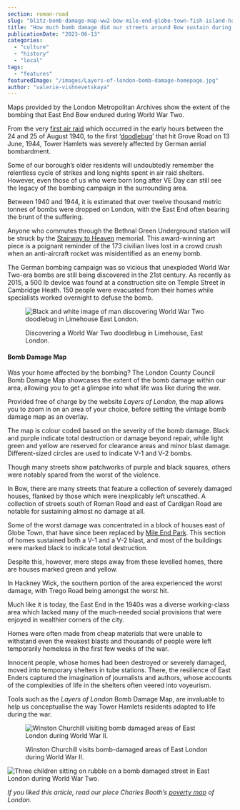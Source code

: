 ```yaml
---
section: roman-road
slug: "blitz-bomb-damage-map-ww2-bow-mile-end-globe-town-fish-island-hackney-wick"
title: "How much bomb damage did our streets around Bow sustain during the Blitz?"
publicationDate: "2023-06-13"
categories: 
  - "culture"
  - "history"
  - "local"
tags: 
  - "features"
featuredImage: "/images/Layers-of-london-bomb-damage-homepage.jpg"
author: "valerie-vishnevetskaya"
---
```


Maps provided by the London Metropolitan Archives show the extent of the bombing that East End Bow endured during World War Two.

From the very [first air raid](https://romanroadlondon.com/bow-bethnal-green-blitz-deaths/) which occurred in the early hours between the 24 and 25 of August 1940, to the first ‘[doodlebug](https://romanroadlondon.com/first-v1-flying-bomb-doodblebug-hits-london/)’ that hit Grove Road on 13 June, 1944, Tower Hamlets was severely affected by German aerial bombardment.

Some of our borough’s older residents will undoubtedly remember the relentless cycle of strikes and long nights spent in air raid shelters. However, even those of us who were born long after VE Day can still see the legacy of the bombing campaign in the surrounding area.

Between 1940 and 1944, it is estimated that over twelve thousand metric tonnes of bombs were dropped on London, with the East End often bearing the brunt of the suffering.

Anyone who commutes through the Bethnal Green Underground station will be struck by the [Stairway to Heaven](https://romanroadlondon.com/stairway-heaven-wins-riba-award/) memorial. This award-winning art piece is a poignant reminder of the 173 civilian lives lost in a crowd crush when an anti-aircraft rocket was misidentified as an enemy bomb.

The German bombing campaign was so vicious that unexploded World War Two-era bombs are still being discovered in the 21st century. As recently as 2015, a 500 lb device was found at a construction site on Temple Street in Cambridge Heath. 150 people were evacuated from their homes while specialists worked overnight to defuse the bomb.

<figure>

![Black and white image of man discovering World War Two doodlebug in Limehouse East London.](/images/east-london-bomb-damage-limehouse-1024x683.jpg)

<figcaption>

Discovering a World War Two doodlebug in Limehouse, East London.

</figcaption>

</figure>

#### Bomb Damage Map

Was your home affected by the bombing? The London County Council Bomb Damage Map showcases the extent of the bomb damage within our area, allowing you to get a glimpse into what life was like during the war.

Provided free of charge by the website _Layers of London_, the map allows you to zoom in on an area of your choice, before setting the vintage bomb damage map as an overlay.

The map is colour coded based on the severity of the bomb damage. Black and purple indicate total destruction or damage beyond repair, while light green and yellow are reserved for clearance areas and minor blast damage. Different-sized circles are used to indicate V-1 and V-2 bombs.

Though many streets show patchworks of purple and black squares, others were notably spared from the worst of the violence.

In Bow, there are many streets that feature a collection of severely damaged houses, flanked by those which were inexplicably left unscathed. A collection of streets south of Roman Road and east of Cardigan Road are notable for sustaining almost no damage at all.

Some of the worst damage was concentrated in a block of houses east of Globe Town, that have since been replaced by [Mile End Park](https://romanroadlondon.com/best-parks-green-spaces-bow-east-london/). This section of homes sustained both a V-1 and a V-2 blast, and most of the buildings were marked black to indicate total destruction.

Despite this, however, mere steps away from these levelled homes, there are houses marked green and yellow.

In Hackney Wick, the southern portion of the area experienced the worst damage, with Trego Road being amongst the worst hit.

Much like it is today, the East End in the 1940s was a diverse working-class area which lacked many of the much-needed social provisions that were enjoyed in wealthier corners of the city.

Homes were often made from cheap materials that were unable to withstand even the weakest blasts and thousands of people were left temporarily homeless in the first few weeks of the war.

Innocent people, whose homes had been destroyed or severely damaged, moved into temporary shelters in tube stations. There, the resilience of East Enders captured the imagination of journalists and authors, whose accounts of the complexities of life in the shelters often veered into voyeurism.

Tools such as the _Layers of London_ Bomb Damage Map, are invaluable to help us conceptualise the way Tower Hamlets residents adapted to life during the war.

<figure>

![Winston Churchill visiting bomb damaged areas of East London during World War II.](/images/winston-churchill-bomb-damage-east-london-1024x683.jpg)

<figcaption>

Winston Churchill visits bomb-damaged areas of East London during World War II.

</figcaption>

</figure>

![Three children sitting on rubble on a bomb damaged street in East London during World War Two.](/images/bomb-damage-east-london-children-1024x682.jpg)

_If you liked this article, read our piece Charles Booth’s_ [_poverty map_](https://romanroadlondon.com/charles-booth-poverty-maps/) _of London._


